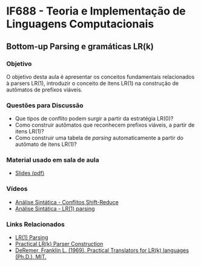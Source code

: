 # IF688 - Teoria e Implementação de Linguagens Computacionais

## Bottom-up Parsing e gramáticas LR(k) 

### Objetivo

O objetivo desta aula é apresentar os conceitos fundamentais relacionados à parsers LR(1), introduzir o conceito de itens LR(1) na construção de autômatos de prefixos viáveis.

### Questões para Discussão

- Que tipos de conflito podem surgir a partir da estratégia LR(0)? 
- Como construir autômatos que reconhecem prefixos viáveis, a partir de itens LR(1)?
- Como construir uma tabela de _parsing_ automaticamente a partir do autômato de itens LR(1)?

### Material usado em sala de aula

- [Slides (pdf)](https://drive.google.com/file/d/1qiLLDtyzlRkdUufsL0DTsYDY9WrER0TP/view?usp=sharing)

### Vídeos

- [Análise Sintática - Conflitos Shift-Reduce](https://www.youtube.com/watch?v=4pYcDYqrPj8&list=PLHoVp5NAbKJacS1u8HDoQR6lp8mk6iHwJ&index=8)
- [Análise Sintática - LR(1) parsing](https://www.youtube.com/watch?v=07gZ5TxNjD4&list=PLHoVp5NAbKJacS1u8HDoQR6lp8mk6iHwJ&index=9)

### Links Relacionados

- [LR(1) Parsing](https://en.wikipedia.org/wiki/Canonical_LR_parser)
- [Practical LR(k) Parser Construction](http://david.tribble.com/text/lrk_parsing.html)
- [DeRemer, Franklin L. (1969). Practical Translators for LR(k) languages (Ph.D.). MIT.](http://publications.csail.mit.edu/lcs/pubs/pdf/MIT-LCS-TR-065.pdf)